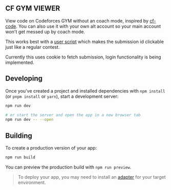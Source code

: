 ## CF GYM VIEWER

View code on Codeforces GYM without an coach mode, inspired by [cf-code](https://github.com/dianhsu/cf-code). You can also use it with your own alt account so your main account won't get messed up by coach mode.

This works best with a [user script](https://github.com/thallium/cf-gym-viewer/raw/main/script.user.js) which makes the submission id clickable just like a regular contest.

Currently this uses cookie to fetch submission, login functionality is being implemented.

## Developing

Once you've created a project and installed dependencies with `npm install` (or `pnpm install` or `yarn`), start a development server:

```bash
npm run dev

# or start the server and open the app in a new browser tab
npm run dev -- --open
```

## Building

To create a production version of your app:

```bash
npm run build
```

You can preview the production build with `npm run preview`.

> To deploy your app, you may need to install an [adapter](https://kit.svelte.dev/docs/adapters) for your target environment.
